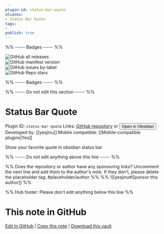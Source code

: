 ```yaml
---
plugin-id: status-bar-quote
aliases:
- Status Bar Quote
tags: 
- 
publish: true
---
```


%% ----- Badges ----- %%

![GitHub all releases](https://img.shields.io/github/downloads/yesjinu/StatusBarQuote/total?color=573E7A&logo=github&style=for-the-badge)   
![GitHub manifest version](https://img.shields.io/github/manifest-json/v/yesjinu/StatusBarQuote?color=573E7A&logo=github&style=for-the-badge)   
![GitHub issues by-label](https://img.shields.io/github/issues/yesjinu/StatusBarQuote/help%20wanted?color=573E7A&logo=github&style=for-the-badge)   
![GitHub Repo stars](https://img.shields.io/github/stars/yesjinu/StatusBarQuote?color=573E7A&logo=github&style=for-the-badge)

%% ----- Badges ----- %%

%% ----- Do not edit this section ----- %%

# Status Bar Quote

Plugin ID: `status-bar-quote`
Links: [GitHub repository](https://github.com/yesjinu/StatusBarQuote) or [<button id=HH>Open in Obsidian</button>](obsidian://show-plugin?id=status-bar-quote)
Developed by: [[yesjinu]]
Mobile compatible: [[Mobile-compatible plugins|Yes]]

Show your favorite quote in obsidian status bar

%% ----- Do not edit anything above this line ----- %% 

%% Does the repository or author have any sponsoring links? Uncomment the next line and add them to the author's note. If they don't, please delete the placeholder tag: #placeholder/author %%
%% ![[yesjinu#Sponsor this author]] %%

%% Hub footer: Please don't edit anything below this line %%

# This note in GitHub

<span class="git-footer">[Edit In GitHub](https://github.dev/obsidian-community/obsidian-hub/blob/main/02%20-%20Community%20Expansions/02.05%20All%20Community%20Expansions/Plugins/status-bar-quote.md "git-hub-edit-note") | [Copy this note](https://raw.githubusercontent.com/obsidian-community/obsidian-hub/main/02%20-%20Community%20Expansions/02.05%20All%20Community%20Expansions/Plugins/status-bar-quote.md "git-hub-copy-note") | [Download this vault](https://github.com/obsidian-community/obsidian-hub/archive/refs/heads/main.zip "git-hub-download-vault") </span>
